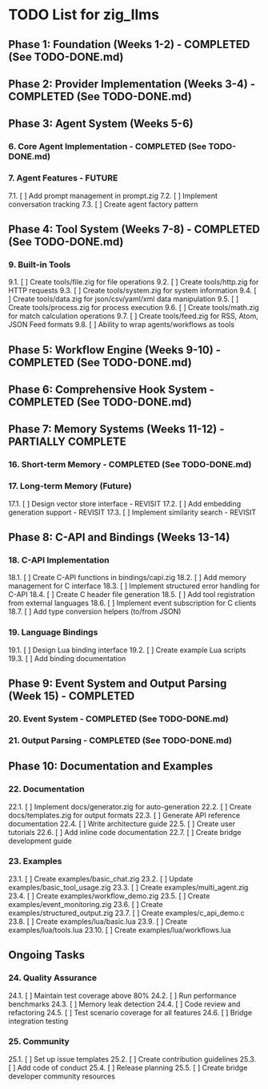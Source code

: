 # TODO List for zig_llms

## Phase 1: Foundation (Weeks 1-2) - COMPLETED (See TODO-DONE.md)

## Phase 2: Provider Implementation (Weeks 3-4) - COMPLETED (See TODO-DONE.md)

## Phase 3: Agent System (Weeks 5-6)

### 6. Core Agent Implementation - COMPLETED (See TODO-DONE.md)

### 7. Agent Features - FUTURE
   7.1. [ ] Add prompt management in prompt.zig
   7.2. [ ] Implement conversation tracking
   7.3. [ ] Create agent factory pattern

## Phase 4: Tool System (Weeks 7-8) - COMPLETED (See TODO-DONE.md)

### 9. Built-in Tools
   9.1. [ ] Create tools/file.zig for file operations
   9.2. [ ] Create tools/http.zig for HTTP requests
   9.3. [ ] Create tools/system.zig for system information
   9.4. [ ] Create tools/data.zig for json/csv/yaml/xml data manipulation
   9.5. [ ] Create tools/process.zig for process execution
   9.6. [ ] Create tools/math.zig for match calculation operations
   9.7. [ ] Create tools/feed.zig for RSS, Atom, JSON Feed formats
   9.8. [ ] Ability to wrap agents/workflows as tools

## Phase 5: Workflow Engine (Weeks 9-10) - COMPLETED (See TODO-DONE.md)

## Phase 6: Comprehensive Hook System - COMPLETED (See TODO-DONE.md)

## Phase 7: Memory Systems (Weeks 11-12) - PARTIALLY COMPLETE

### 16. Short-term Memory - COMPLETED (See TODO-DONE.md)

### 17. Long-term Memory (Future)
   17.1. [ ] Design vector store interface - REVISIT
   17.2. [ ] Add embedding generation support - REVISIT
   17.3. [ ] Implement similarity search - REVISIT

## Phase 8: C-API and Bindings (Weeks 13-14)

### 18. C-API Implementation
   18.1. [ ] Create C-API functions in bindings/capi.zig
   18.2. [ ] Add memory management for C interface
   18.3. [ ] Implement structured error handling for C-API
   18.4. [ ] Create C header file generation
   18.5. [ ] Add tool registration from external languages
   18.6. [ ] Implement event subscription for C clients
   18.7. [ ] Add type conversion helpers (to/from JSON)

### 19. Language Bindings
   19.1. [ ] Design Lua binding interface
   19.2. [ ] Create example Lua scripts
   19.3. [ ] Add binding documentation

## Phase 9: Event System and Output Parsing (Week 15) - COMPLETED

### 20. Event System - COMPLETED (See TODO-DONE.md)

### 21. Output Parsing - COMPLETED (See TODO-DONE.md)

## Phase 10: Documentation and Examples

### 22. Documentation
   22.1. [ ] Implement docs/generator.zig for auto-generation
   22.2. [ ] Create docs/templates.zig for output formats
   22.3. [ ] Generate API reference documentation
   22.4. [ ] Write architecture guide
   22.5. [ ] Create user tutorials
   22.6. [ ] Add inline code documentation
   22.7. [ ] Create bridge development guide

### 23. Examples
   23.1. [ ] Create examples/basic_chat.zig
   23.2. [ ] Update examples/basic_tool_usage.zig
   23.3. [ ] Create examples/multi_agent.zig
   23.4. [ ] Create examples/workflow_demo.zig
   23.5. [ ] Create examples/event_monitoring.zig
   23.6. [ ] Create examples/structured_output.zig
   23.7. [ ] Create examples/c_api_demo.c
   23.8. [ ] Create examples/lua/basic.lua
   23.9. [ ] Create examples/lua/tools.lua
   23.10. [ ] Create examples/lua/workflows.lua

## Ongoing Tasks

### 24. Quality Assurance
   24.1. [ ] Maintain test coverage above 80%
   24.2. [ ] Run performance benchmarks
   24.3. [ ] Memory leak detection
   24.4. [ ] Code review and refactoring
   24.5. [ ] Test scenario coverage for all features
   24.6. [ ] Bridge integration testing

### 25. Community
   25.1. [ ] Set up issue templates
   25.2. [ ] Create contribution guidelines
   25.3. [ ] Add code of conduct
   25.4. [ ] Release planning
   25.5. [ ] Create bridge developer community resources